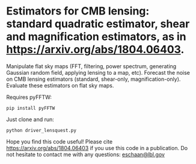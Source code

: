 #  Estimators for CMB lensing: standard quadratic estimator, shear and magnification estimators, as in https://arxiv.org/abs/1804.06403.

Manipulate flat sky maps (FFT, filtering, power spectrum, generating Gaussian random field, applying lensing to a map, etc).
Forecast the noise on CMB lensing estimators (standard, shear-only, magnification-only).
Evaluate these estimators on flat sky maps.

Requires pyFFTW:
```
pip install pyFFTW
```
Just clone and run:
```
python driver_lensquest.py
```
Hope you find this code useful! Please cite https://arxiv.org/abs/1804.06403 if you use this code in a publication. Do not hesitate to contact me with any questions: eschaan@lbl.gov

